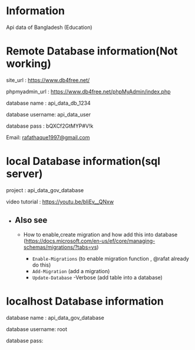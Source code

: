 # Information
Api data of Bangladesh (Education)

# Remote Database information(Not working)
site_url : https://www.db4free.net/

phpmyadmin_url : https://www.db4free.net/phpMyAdmin/index.php

database name :  api_data_db_1234

database username:  api_data_user

database pass : bQXCf2GtMYP#V!k

Email: rafathaque1997@gmail.com


# local Database information(sql server)

project : api_data_gov_database

video tutorial : https://youtu.be/bIiEv__QNxw
  * ## Also see 
    * How to enable,create migration and how add this into database (https://docs.microsoft.com/en-us/ef/core/managing-schemas/migrations/?tabs=vs)

        * `Enable-Migrations` (to enable migration function , @rafat already do this)
        * `Add-Migration` (add a migration)
        * `Update-Database` -Verbose (add table into a database)

# localhost Database information

database name :  api_data_gov_database

database username:  root

database pass:  